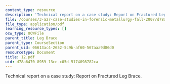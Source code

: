 ```yaml
---
content_type: resource
description: 'Technical report on a case study: Report on Fractured Leg Brace.'
file: /courses/3-a27-case-studies-in-forensic-metallurgy-fall-2007/d78a6470895913cec05d5174098782ca_12.pdf
file_type: application/pdf
learning_resource_types: []
ocw_type: OCWFile
parent_title: Leg Brace
parent_type: CourseSection
parent_uid: 06613ac4-2652-5c9b-af60-567aaa9d86d0
resourcetype: Document
title: 12.pdf
uid: d78a6470-8959-13ce-c05d-5174098782ca
---
```

Technical report on a case study: Report on Fractured Leg Brace.

